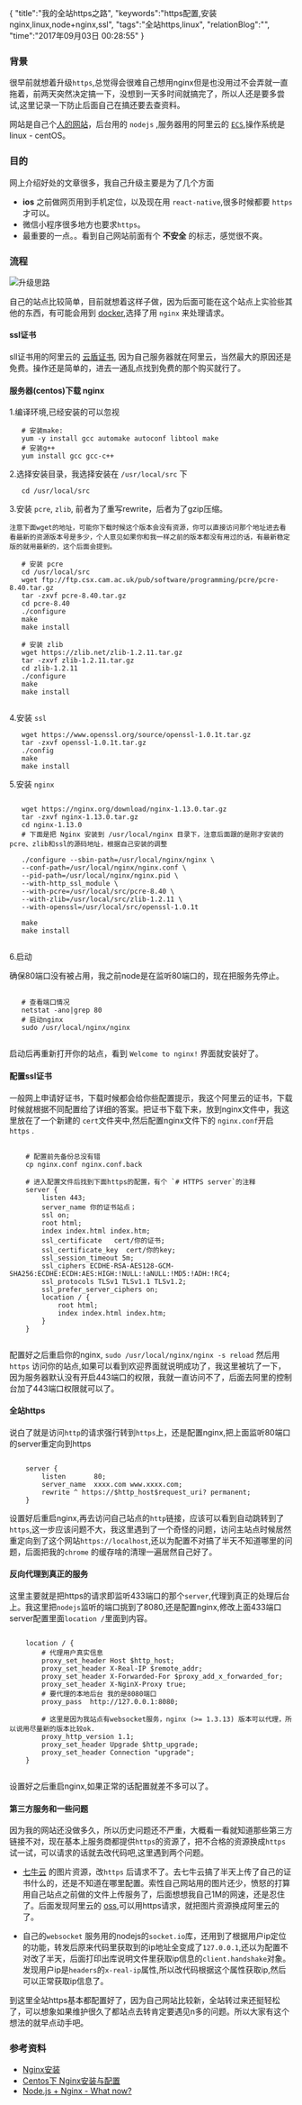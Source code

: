 {
"title":"我的全站https之路",
"keywords":"https配置,安装nginx,linux,node+nginx,ssl",
"tags":"全站https,linux",
"relationBlog":"",
"time":"2017年09月03日 00:28:55"
}

### 背景

很早前就想着升级`https`,总觉得会很难自己想用nginx但是也没用过不会弄就一直拖着，前两天突然决定搞一下，没想到一天多时间就搞完了，所以人还是要多尝试,这里记录一下防止后面自己在搞还要去查资料。

网站是自己个[人的网站](https://www.hazyzh.com/)，后台用的 `nodejs` ,服务器用的阿里云的 [`ECS`](https://www.aliyun.com/product/ecs),操作系统是linux - centOS。

### 目的

网上介绍好处的文章很多，我自己升级主要是为了几个方面

-	**ios** 之前做网页用到手机定位，以及现在用 `react-native`,很多时候都要 `https`才可以。
- 微信小程序很多地方也要求`https`。
- 最重要的一点。。看到自己网站前面有个 **不安全** 的标志，感觉很不爽。

### 流程

![升级思路](https://hazyzh.oss-cn-shenzhen.aliyuncs.com/imgs/%E5%85%A8%E7%AB%99https%20%282%29.png)

自己的站点比较简单，目前就想着这样子做，因为后面可能在这个站点上实验些其他的东西，有可能会用到 [docker](https://www.docker.com/),选择了用 `nginx` 来处理请求。

#### ssl证书

 sll证书用的阿里云的 [云盾证书](https://common-buy.aliyun.com/?spm=5176.2020520163.cas.1.4272e7a9332SOK&commodityCode=cas#/buy), 因为自己服务器就在阿里云，当然最大的原因还是免费。操作还是简单的，进去一通乱点找到免费的那个购买就行了。
 
#### 服务器(centos)下载 nginx
 
 1.编译环境,已经安装的可以忽视
 
 ```linux
 	# 安装make:
 	yum -y install gcc automake autoconf libtool make
 	# 安装g++
 	yum install gcc gcc-c++
 ```
 
 2.选择安装目录，我选择安装在 `/usr/local/src` 下
 
 ```linux
	cd /usr/local/src
 ```
 
 3.安装 `pcre`, `zlib`, 前者为了重写rewrite，后者为了gzip压缩。
 	
 	注意下面wget的地址，可能你下载时候这个版本会没有资源，你可以直接访问那个地址进去看看最新的资源版本号是多少，个人意见如果你和我一样之前的版本都没有用过的话，有最新稳定版的就用最新的，这个后面会提到。
 	
 ```linux
 	# 安装 pcre 
	cd /usr/local/src
	wget ftp://ftp.csx.cam.ac.uk/pub/software/programming/pcre/pcre-8.40.tar.gz 
	tar -zxvf pcre-8.40.tar.gz
	cd pcre-8.40
	./configure
	make
	make install
	
	# 安装 zlib
	wget https://zlib.net/zlib-1.2.11.tar.gz
	tar -zxvf zlib-1.2.11.tar.gz
	cd zlib-1.2.11
	./configure
	make
	make install
	
 ```
 
 4.安装 `ssl`

 ```linux
	wget https://www.openssl.org/source/openssl-1.0.1t.tar.gz
	tar -zxvf openssl-1.0.1t.tar.gz
	./config
	make
	make install
 ```
 
 5.安装 `nginx`

 ```linux
 	
 	wget https://nginx.org/download/nginx-1.13.0.tar.gz
	tar -zxvf nginx-1.13.0.tar.gz
	cd nginx-1.13.0
	# 下面是把 Nginx 安装到 /usr/local/nginx 目录下，注意后面跟的是刚才安装的pcre、zlib和ssl的源码地址，根据自己安装的调整

	./configure --sbin-path=/usr/local/nginx/nginx \
	--conf-path=/usr/local/nginx/nginx.conf \
	--pid-path=/usr/local/nginx/nginx.pid \
	--with-http_ssl_module \
	--with-pcre=/usr/local/src/pcre-8.40 \
	--with-zlib=/usr/local/src/zlib-1.2.11 \
	--with-openssl=/usr/local/src/openssl-1.0.1t
	
	make
	make install
	
 ```
 
 6.启动
 
 确保80端口没有被占用，我之前node是在监听80端口的，现在把服务先停止。
 
 ```linux
 
 	# 查看端口情况
	netstat -ano|grep 80
	# 启动nginx
	sudo /usr/local/nginx/nginx
	
 ```
 
 启动后再重新打开你的站点，看到 `Welcome to nginx!` 界面就安装好了。
 
 #### 配置ssl证书
 
 一般网上申请好证书，下载时候都会给你些配置提示，我这个阿里云的证书，下载时候就根据不同配置给了详细的答案。把证书下载下来，放到nginx文件中，我这里放在了一个新建的 `cert`文件夹中,然后配置nginx文件下的 `nginx.conf`开启 `https` .

```linux
	
	# 配置前先备份总没有错
	cp nginx.conf nginx.conf.back
	
	# 进入配置文件后找到下面https的配置，有个 `# HTTPS server`的注释  
	server {
		listen 443;
		server_name 你的证书站点；
		ssl on;
		root html;
		index index.html index.htm;
		ssl_certificate   cert/你的证书;
		ssl_certificate_key  cert/你的key;
		ssl_session_timeout 5m;
		ssl_ciphers ECDHE-RSA-AES128-GCM-SHA256:ECDHE:ECDH:AES:HIGH:!NULL:!aNULL:!MD5:!ADH:!RC4;
		ssl_protocols TLSv1 TLSv1.1 TLSv1.2;
		ssl_prefer_server_ciphers on;
		location / {
		    root html;
		    index index.html index.htm;
		}
	}
	
``` 

配置好之后重启你的nginx, `sudo /usr/local/nginx/nginx -s reload` 然后用`https` 访问你的站点,如果可以看到欢迎界面就说明成功了，我这里被坑了一下，因为服务器默认没有开启443端口的权限，我就一直访问不了，后面去阿里的控制台加了443端口权限就可以了。

#### 全站https

说白了就是访问`http`的请求强行转到`https`上，还是配置nginx,把上面监听80端口的server重定向到https

```linux

	server {
		listen       80;
		server_name  xxxx.com www.xxxx.com;
		rewrite ^ https://$http_host$request_uri? permanent;
	}

```

设置好后重启nginx,再去访问自己站点的`http`链接，应该可以看到自动跳转到了`https`,这一步应该问题不大，我这里遇到了一个奇怪的问题，访问主站点时候居然重定向到了这个网站`https://localhost`,还以为配置不对搞了半天不知道哪里的问题，后面把我的`chrome` 的缓存啥的清理一遍居然自己好了。

#### 反向代理到真正的服务

这里主要就是把https的请求即监听433端口的那个`server`,代理到真正的处理后台上。我这里把`nodejs`监听的端口挑到了8080,还是配置nginx,修改上面433端口server配置里面`location /`里面到内容。

```linux
	
	location / {
		# 代理用户真实信息
		proxy_set_header Host $http_host;
		proxy_set_header X-Real-IP $remote_addr;
		proxy_set_header X-Forwarded-For $proxy_add_x_forwarded_for;
		proxy_set_header X-NginX-Proxy true;
		# 要代理的本地后台 我的是8080端口
		proxy_pass  http://127.0.0.1:8080;
		
		# 这里是因为我站点有websocket服务，nginx (>= 1.3.13) 版本可以代理，所以说用尽量新的版本比较ok.
		proxy_http_version 1.1;
		proxy_set_header Upgrade $http_upgrade;
		proxy_set_header Connection "upgrade";
	}
	
```

设置好之后重启nginx,如果正常的话配置就差不多可以了。

#### 第三方服务和一些问题

因为我的网站还没做多久，所以历史问题还不严重，大概看一看就知道那些第三方链接不对，现在基本上服务商都提供`https`的资源了，把不合格的资源换成`https`试一试，可以请求的话就去改代码吧,这里遇到两个问题。

- [七牛云](https://www.qiniu.com/) 的图片资源，改`https` 后请求不了。去七牛云搞了半天上传了自己的证书什么的，还是不知道在哪里配置。索性自己网站用的图片还少，愤怒的打算用自己站点之前做的文件上传服务了，后面想想我自己1M的网速，还是忍住了。后面发现阿里云的 [oss](https://www.aliyun.com/product/oss/),可以用https请求，就把图片资源换成阿里云的了。

- 自己的`websocket` 服务用的nodejs的`socket.io`库，还用到了根据用户ip定位的功能，转发后原来代码里获取到的ip地址全变成了`127.0.0.1`,还以为配置不对改了半天，后面打印出库说明文件里获取ip信息的`client.handshake`对象。发现用户ip是`headers`的`x-real-ip`属性,所以改代码根据这个属性获取ip,然后可以正常获取ip信息了。

到这里全站https基本都配置好了，因为自己网站比较新，全站转过来还挺轻松了，可以想象如果维护很久了都站点去转肯定要遇见n多的问题。所以大家有这个想法的就早点动手吧。

### 参考资料

- [Nginx安装](http://www.nginx.cn/install)
- [Centos下 Nginx安装与配置](http://www.jianshu.com/p/d5114a2a2052)
- [Node.js + Nginx - What now?](https://stackoverflow.com/questions/5009324/node-js-nginx-what-now/5015178#5015178)